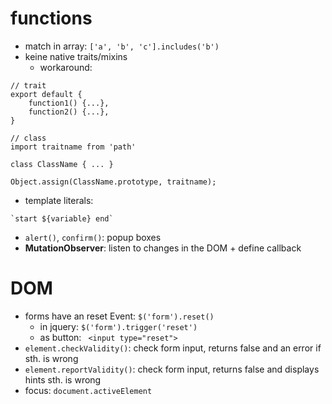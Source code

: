 # functions
- match in array: `['a', 'b', 'c'].includes('b')`
- keine native traits/mixins
    - workaround: 
```
// trait
export default {
    function1() {...},
    function2() {...},
}

// class
import traitname from 'path'

class ClassName { ... }

Object.assign(ClassName.prototype, traitname);
```
- template literals: 
```
`start ${variable} end`
```
- `alert()`, `confirm()`: popup boxes
- **MutationObserver**: listen to changes in the DOM + define callback

# DOM
- forms have an reset Event: `$('form').reset()`
    - in jquery: `$('form').trigger('reset')`
    - as button: ` <input type="reset">`
- `element.checkValidity()`: check form input, returns false and an error if sth. is wrong
- `element.reportValidity()`: check form input, returns false and displays hints sth. is wrong
- focus: `document.activeElement`